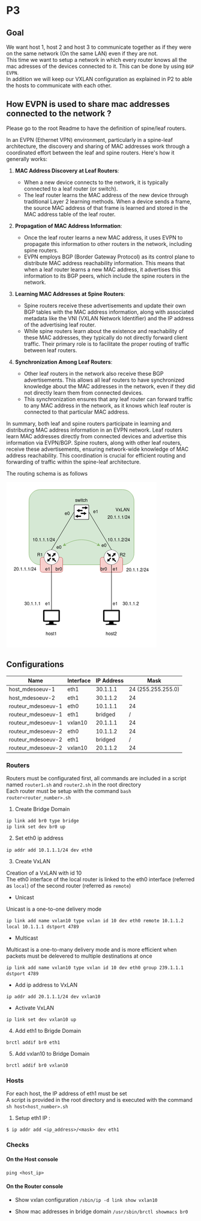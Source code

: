 # P3

## Goal

We want host 1, host 2 and host 3 to communicate together as if they were on the same network (On the same LAN) even if they are not.  
This time we want to setup a network in which every router knows all the mac adresses of the devices connected to it. This can be done by using `BGP EVPN`.  
In addition we will keep our VXLAN configuration as explained in P2 to able the hosts to communicate with each other.

## How EVPN is used to share mac addresses connected to the network ?

Please go to the root Readme to have the definition of spine/leaf routers.

In an EVPN (Ethernet VPN) environment, particularly in a spine-leaf architecture, the discovery and sharing of MAC addresses work through a coordinated effort between the leaf and spine routers. Here's how it generally works:

1. **MAC Address Discovery at Leaf Routers**:
    - When a new device connects to the network, it is typically connected to a leaf router (or switch).
    - The leaf router learns the MAC address of the new device through traditional Layer 2 learning methods. When a device sends a frame, the source MAC address of that frame is learned and stored in the MAC address table of the leaf router.

2. **Propagation of MAC Address Information**:
    - Once the leaf router learns a new MAC address, it uses EVPN to propagate this information to other routers in the network, including spine routers.
    - EVPN employs BGP (Border Gateway Protocol) as its control plane to distribute MAC address reachability information. This means that when a leaf router learns a new MAC address, it advertises this information to its BGP peers, which include the spine routers in the network.

3. **Learning MAC Addresses at Spine Routers**:
    - Spine routers receive these advertisements and update their own BGP tables with the MAC address information, along with associated metadata like the VNI (VXLAN Network Identifier) and the IP address of the advertising leaf router.
    - While spine routers learn about the existence and reachability of these MAC addresses, they typically do not directly forward client traffic. Their primary role is to facilitate the proper routing of traffic between leaf routers.

4. **Synchronization Among Leaf Routers**:
    - Other leaf routers in the network also receive these BGP advertisements. This allows all leaf routers to have synchronized knowledge about the MAC addresses in the network, even if they did not directly learn them from connected devices.
    - This synchronization ensures that any leaf router can forward traffic to any MAC address in the network, as it knows which leaf router is connected to that particular MAC address.

In summary, both leaf and spine routers participate in learning and distributing MAC address information in an EVPN network. Leaf routers learn MAC addresses directly from connected devices and advertise this information via EVPN/BGP. Spine routers, along with other leaf routers, receive these advertisements, ensuring network-wide knowledge of MAC address reachability. This coordination is crucial for efficient routing and forwarding of traffic within the spine-leaf architecture.

The routing schema is as follows

![](resources/badass_p3.drawio.png)

## Configurations

Name               | Interface | IP Address | Mask
-------------------|-----------|------------|-------------------
host_mdesoeuv-1    | eth1      | 30.1.1.1   | 24 (255.255.255.0)
host_mdesoeuv-2    | eth1      | 30.1.1.2   | 24
routeur_mdesoeuv-1 | eth0      | 10.1.1.1   | 24
routeur_mdesoeuv-1 | eth1      | bridged    | /       
routeur_mdesoeuv-1 | vxlan10   | 20.1.1.1   | 24
routeur_mdesoeuv-2 | eth0      | 10.1.1.2   | 24
routeur_mdesoeuv-2 | eth1      | bridged    | /      
routeur_mdesoeuv-2 | vxlan10   | 20.1.1.2   | 24


### Routers

Routers must be configurated first, all commands are included in a script named `router1.sh` and `router2.sh` in the root directory  
Each router must be setup with the command `bash router<router_number>.sh`  

1. Create Bridge Domain
```
ip link add br0 type bridge
ip link set dev br0 up

```

2. Set eth0 ip address  

`ip addr add 10.1.1.1/24 dev eth0`

3. Create VxLAN

Creation of a VxLAN with id 10  
The eth0 interface of the local router is linked to the eth0 interface (referred as `local`) of the second router (referred as `remote`)  


- Unicast  

Unicast is a one-to-one delivery mode

```
ip link add name vxlan10 type vxlan id 10 dev eth0 remote 10.1.1.2 local 10.1.1.1 dstport 4789
```

- Multicast

Multicast is a one-to-many delivery mode and is more efficient when packets must be delevered to multiple destinations at once

```
ip link add name vxlan10 type vxlan id 10 dev eth0 group 239.1.1.1 dstport 4789
```

- Add ip address to VxLAN

```
ip addr add 20.1.1.1/24 dev vxlan10 
```

- Activate VxLAN

```
ip link set dev vxlan10 up
```

4. Add eth1 to Brigde Domain

```
brctl addif br0 eth1
```

5. Add vxlan10 to Bridge Domain

```
brctl addif br0 vxlan10
```


### Hosts

For each host, the IP address of eth1 must be set  
A script is provided in the root directory and is executed with the command `sh host<host_number>.sh`  


1. Setup eth1 IP : 
```
$ ip addr add <ip_address>/<mask> dev eth1
```


### Checks

#### On the Host console

`ping <host_ip>`


#### On the Router console

- Show vxlan configuration
`/sbin/ip -d link show vxlan10`  

- Show mac addresses in bridge domain
`/usr/sbin/brctl showmacs br0`

